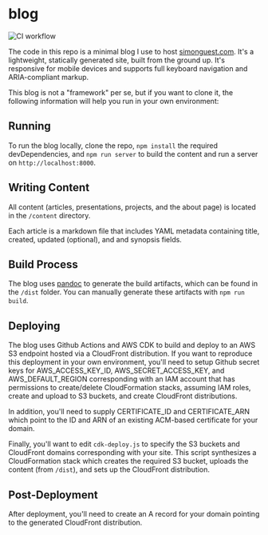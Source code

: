 # blog

![CI workflow](https://github.com/simonguest/blog/actions/workflows/ci.yml/badge.svg)

The code in this repo is a minimal blog I use to host [simonguest.com](https://simonguest.com). It's a lightweight, statically generated site, built from the ground up. It's responsive for mobile devices and supports full keyboard navigation and ARIA-compliant markup.

This blog is not a "framework" per se, but if you want to clone it, the following information will help you run in your own environment:

## Running

To run the blog locally, clone the repo, ```npm install``` the required devDependencies, and ```npm run server``` to build the content and run a server on ```http://localhost:8000```.

## Writing Content

All content (articles, presentations, projects, and the about page) is located in the ```/content``` directory. 

Each article is a markdown file that includes YAML metadata containing title, created, updated (optional), and and synopsis fields.

## Build Process

The blog uses [pandoc](https://pandoc.org/) to generate the build artifacts, which can be found in the ```/dist``` folder. You can manually generate these artifacts with ```npm run build```.

## Deploying

The blog uses Github Actions and AWS CDK to build and deploy to an AWS S3 endpoint hosted via a CloudFront distribution. If you want to reproduce this deployment in your own environment, you'll need to setup Github secret keys for AWS_ACCESS_KEY_ID, AWS_SECRET_ACCESS_KEY, and AWS_DEFAULT_REGION corresponding with an IAM account that has permissions to create/delete CloudFormation stacks, assuming IAM roles, create and upload to S3 buckets, and create CloudFront distributions.

In addition, you'll need to supply CERTIFICATE_ID and CERTIFICATE_ARN which point to the ID and ARN of an existing ACM-based certificate for your domain.

Finally, you'll want to edit ```cdk-deploy.js``` to specify the S3 buckets and CloudFront domains corresponding with your site. This script synthesizes a CloudFormation stack which creates the required S3 bucket, uploads the content (from ```/dist```), and sets up the CloudFront distribution.

## Post-Deployment

After deployment, you'll need to create an A record for your domain pointing to the generated CloudFront distribution.




